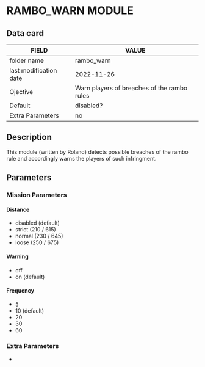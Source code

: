 # RAMBO_WARN MODULE

## Data card

| FIELD                   | VALUE
|-------------------------|-------------
| folder name             | rambo_warn
| last modification date  | 2022-11-26
| Ojective                | Warn players of breaches of the rambo rules
| Default                 | disabled?
| Extra Parameters        | no

## Description

This module (written by Roland) detects possible breaches of the rambo rule and accordingly warns the players of such infringment.
 
## Parameters

### Mission Parameters

#### Distance
* disabled (default)
* strict (210 / 615)
* normal (230 / 645)
* loose (250 / 675)

#### Warning
* off
* on (default)

#### Frequency
* 5
* 10 (default)
* 20
* 30
* 60

### Extra Parameters

-
